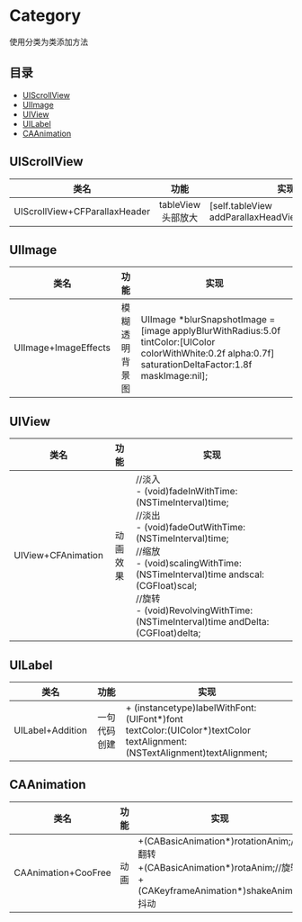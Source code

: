 # Category
 使用分类为类添加方法
 
## <a name="index"/>目录

*  [UIScrollView](#UIScrollView)
*  [UIImage](#UIImage)
*  [UIView](#UIView)
*  [UILabel](#UILabel)
*  [CAAnimation](#CAAnimation)

## <a name = "UIScrollView">UIScrollView

|类名|功能|实现|
|:--:|:--:|--|
|UIScrollView+CFParallaxHeader|tableView头部放大|[self.tableView addParallaxHeadView:self.topView];|



## <a name = "UIImage">UIImage

|类名|功能|实现|
|:--:|:--:|--|
|UIImage+ImageEffects|模糊透明背景图|UIImage *blurSnapshotImage = [image applyBlurWithRadius:5.0f tintColor:[UIColor colorWithWhite:0.2f alpha:0.7f] saturationDeltaFactor:1.8f maskImage:nil];|




## <a name = "UIView">UIView 

|类名|功能|实现|
|:--:|:--:|--|
|UIView+CFAnimation|动画效果|//淡入<br>- (void)fadeInWithTime:(NSTimeInterval)time;<br>//淡出<br>- (void)fadeOutWithTime:(NSTimeInterval)time;<br>//缩放<br>- (void)scalingWithTime:(NSTimeInterval)time andscal:(CGFloat)scal;<br>//旋转<br>- (void)RevolvingWithTime:(NSTimeInterval)time andDelta:(CGFloat)delta;|


## <a name = "UILabel">UILabel

|类名|功能|实现|
|:--:|:--:|--|
|UILabel+Addition|一句代码创建|+ (instancetype)labelWithFont:(UIFont*)font               <br>textColor:(UIColor*)textColor           <br>textAlignment:(NSTextAlignment)textAlignment;|


## <a name = "CAAnimation">CAAnimation
 
 |类名|功能|实现|
|:--:|:--:|--|
|CAAnimation+CooFree|动画|+(CABasicAnimation*)rotationAnim;//翻转<br>+(CABasicAnimation*)rotaAnim;//旋转<br>+(CAKeyframeAnimation*)shakeAnim;//抖动|

